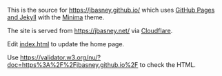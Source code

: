 This is the source for https://jbasney.github.io/ which uses [GitHub Pages and Jekyll](https://docs.github.com/en/pages/setting-up-a-github-pages-site-with-jekyll/about-github-pages-and-jekyll) with the [Minima](https://github.com/jekyll/minima) theme.

The site is served from https://jbasney.net/ via [Cloudflare](https://dash.cloudflare.com/).

Edit [index.html](index.html) to update the home page.

Use https://validator.w3.org/nu/?doc=https%3A%2F%2Fjbasney.github.io%2F to check the HTML.

